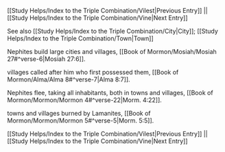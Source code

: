 [[Study Helps/Index to the Triple Combination/Vilest|Previous Entry]]  ||  [[Study Helps/Index to the Triple Combination/Vine|Next Entry]]

 See also [[Study Helps/Index to the Triple Combination/City|City]]; [[Study Helps/Index to the Triple Combination/Town|Town]]

 Nephites build large cities and villages, [[Book of Mormon/Mosiah/Mosiah 27#^verse-6|Mosiah 27:6]].

 villages called after him who first possessed them, [[Book of Mormon/Alma/Alma 8#^verse-7|Alma 8:7]].

 Nephites flee, taking all inhabitants, both in towns and villages, [[Book of Mormon/Mormon/Mormon 4#^verse-22|Morm. 4:22]].

 towns and villages burned by Lamanites, [[Book of Mormon/Mormon/Mormon 5#^verse-5|Morm. 5:5]].

[[Study Helps/Index to the Triple Combination/Vilest|Previous Entry]]  ||  [[Study Helps/Index to the Triple Combination/Vine|Next Entry]]
